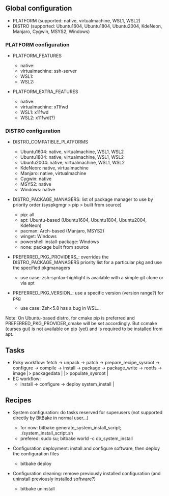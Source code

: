 ## Global configuration

* PLATFORM (supported: native, virtualmachine, WSL1, WSL2)
* DISTRO (supported: Ubuntu1604, Ubuntu1804, Ubuntu2004, KdeNeon, Manjaro, Cygwin, MSYS2, Windows)

### PLATFORM configuration

* PLATFORM_FEATURES
    - native: 
    - virtualmachine: ssh-server
    - WSL1:
    - WSL2:

* PLATFORM_EXTRA_FEATURES
    - native: 
    - virtualmachine: x11fwd
    - WSL1: x11fwd
    - WSL2: x11fwd(?)

### DISTRO configuration

* DISTRO_COMPATIBLE_PLATFORMS
    - Ubuntu1604: native, virtualmachine, WSL1, WSL2
    - Ubuntu1804: native, virtualmachine, WSL1, WSL2
    - Ubuntu2004: native, virtualmachine, WSL1, WSL2
    - KdeNeon: native, virtualmachine
    - Manjaro: native, virtualmachine
    - Cygwin: native
    - MSYS2: native
    - Windows: native

* DISTRO_PACKAGE_MANAGERS: list of package manager to use by priority order (syspkgmgr > pip > built from source)
    - pip: all
    - apt: Ubuntu-based (Ubuntu1604, Ubuntu1804, Ubuntu2004, KdeNeon)
    - pacman: Arch-based (Manjaro, MSYS2)
    - winget: Windows
    - powershell install-package: Windows
    - none: package built from source

* PREFERRED_PKG_PROVIDERS_<pkg>: overrides the DISTRO_PACKAGE_MANAGERS priority list for a particular pkg and use the specified pkgmanagers
    - use case: zsh-syntax-highlight is available with a simple git clone or via apt

* PREFERRED_PKG_VERSION_<pkg>: use a specific version (version range?) for pkg
    - use case: Zsh<5.8 has a bug in WSL...

Note: On Ubuntu-based distro, for cmake pip is preferred and PREFERRED_PKG_PROVIDER_cmake will be set accordingly.
         But ccmake (curses gui) is not available on pip (yet) and is required to be installed from apt.

## Tasks

* Poky workflow:
fetch -> unpack -> patch -> prepare_recipe_sysroot -> configure -> compile -> install -> package          -> package_write -> rootfs -> image
                                                                                      |> packagedata      |
                                                                                      |> populate_sysroot |
* EC workflow:
    - install        -> configure -> deploy
      system_install |

## Recipes

* System configuration: do tasks reserved for superusers (not supported directly by BitBake in normal user...)
    - for now: bitbake generate_system_install_script; ./system_install_script.sh
    - prefered: sudo su; bitbake world -c do_system_install

* Configuration deployment: install and configure software, then deploy the configuration files
    - bitbake deploy

* Configuration cleaning: remove previously installed configuration (and uninstall previously installed software?)
    - bitbake uninstall
